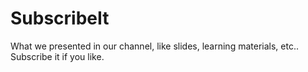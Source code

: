 # SubscribeIt
What we presented in our channel, like slides, learning materials, etc.. Subscribe it if you like.
